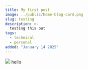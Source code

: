 ```yaml
---
title: My first post
image: ../public/home-blog-card.png
slug: testing
description: >-
  testing this out
tags:
  - technical
  - personal
added: "January 14 2025"
---
```


![](../public/home-blog-card.png)
hello
